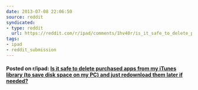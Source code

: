 ```yaml
---
date: 2013-07-08 22:06:50
source: reddit
syndicated:
- type: reddit
  url: https://reddit.com/r/ipad/comments/1hv40r/is_it_safe_to_delete_purchased_apps_from_my/
tags:
- ipad
- reddit_submission
---
```


#### Posted on r/ipad: [Is it safe to delete purchased apps from my iTunes library (to save disk space on my PC) and just redownload them later if needed?](https://reddit.com/r/ipad/comments/1hv40r/is_it_safe_to_delete_purchased_apps_from_my/)